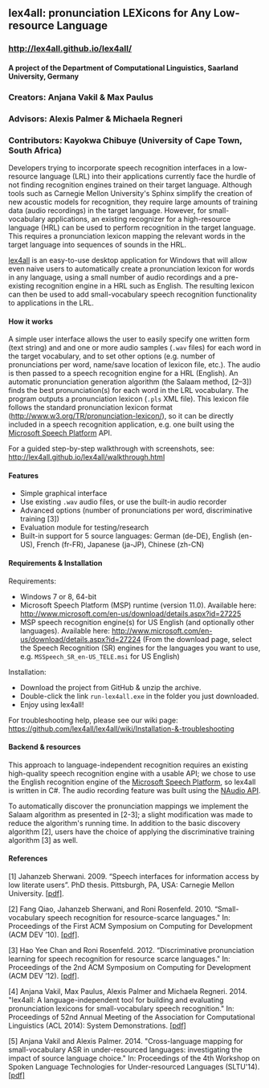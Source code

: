 ## lex4all: pronunciation LEXicons for Any Low-resource Language
### http://lex4all.github.io/lex4all/

#### A project of the Department of Computational Linguistics, Saarland University, Germany

### Creators: Anjana Vakil & Max Paulus
### Advisors: Alexis Palmer & Michaela Regneri
### Contributors: Kayokwa Chibuye (University of Cape Town, South Africa)



Developers trying to incorporate speech recognition interfaces in a low-resource language (LRL) into their applications currently face the hurdle of not finding recognition engines trained on their target language. Although tools such as Carnegie Mellon University's Sphinx simplify the creation of new acoustic models for recognition, they require large amounts of training data (audio recordings) in the target language. However, for small-vocabulary applications, an existing recognizer for a high-resource language (HRL) can be used to perform recognition in the target language. This requires a pronunciation lexicon mapping the relevant words in the target language into sequences of sounds in the HRL.

[lex4all](https://github.com/lex4all/lex4all) is an easy-to-use desktop application for Windows that will allow even naive users to automatically create a pronunciation lexicon for words in any language, using a small number of audio recordings and a pre-existing recognition engine in a HRL such as English. The resulting lexicon can then be used to add small-vocabulary speech recognition functionality to applications in the LRL.

#### How it works

A simple user interface allows the user to easily specify one written form (text string) and and one or more audio samples (`.wav` files) for each word in the target vocabulary, and to set other options (e.g. number of pronunciations per word, name/save location of lexicon file, etc.). The audio is then passed to a speech recognition engine for a HRL (English). An automatic pronunciation generation algorithm (the Salaam method, [2–3]) finds the best pronunciation(s) for each word in the LRL vocabulary. The program outputs a pronunciation lexicon (`.pls` XML file). This lexicon file follows the standard pronunciation lexicon format (http://www.w3.org/TR/pronunciation-lexicon/), so it can be directly included in a speech recognition application, e.g. one built using the [Microsoft Speech Platform](http://msdn.microsoft.com/en-us/library/hh361572) API.

For a guided step-by-step walkthrough with screenshots, see:
http://lex4all.github.io/lex4all/walkthrough.html


#### Features

* Simple graphical interface
* Use existing `.wav` audio files, or use the built-in audio recorder
* Advanced options (number of pronunciations per word, discriminative training [3])
* Evaluation module for testing/research
* Built-in support for 5 source languages: German (de-DE), English (en-US), French (fr-FR), Japanese (ja-JP), Chinese (zh-CN)


#### Requirements & Installation

Requirements:
- Windows 7 or 8, 64-bit
- Microsoft Speech Platform (MSP) runtime (version 11.0). Available here: http://www.microsoft.com/en-us/download/details.aspx?id=27225
- MSP speech recognition engine(s) for US English (and optionally other languages). Available here:
http://www.microsoft.com/en-us/download/details.aspx?id=27224
(From the download page, select the Speech Recognition (SR) engines for the languages you want to use, e.g.  `MSSpeech_SR_en-US_TELE.msi` for US English)

Installation:
- Download the project from GitHub & unzip the archive.
- Double-click the link `run-lex4all.exe` in the folder you just downloaded.
- Enjoy using lex4all!

For troubleshooting help, please see our wiki page:
https://github.com/lex4all/lex4all/wiki/Installation-&-troubleshooting


#### Backend & resources

This approach to language-independent recognition requires an existing high-quality speech recognition engine with a usable API; we chose to use the English recognition engine of the [Microsoft Speech Platform](http://msdn.microsoft.com/en-us/library/hh361572), so lex4all is written in C#. The audio recording feature was built using the [NAudio API](http://naudio.codeplex.com/).

To automatically discover the pronunciation mappings we implement the Salaam algorithm as presented in [2-3]; a slight modification was made to reduce the algorithm's running time. In addition to the basic discovery algorithm [2], users have the choice of applying the discriminative training algorithm [3] as well. 

#### References

[1] Jahanzeb Sherwani. 2009. “Speech interfaces for information access by low literate users”. PhD thesis. Pittsburgh, PA, USA: Carnegie Mellon University. [\[pdf\]](http://reports-archive.adm.cs.cmu.edu/anon/anon/home/ftp/usr/ftp/2009/CMU-CS-09-131.pdf).

[2] Fang Qiao, Jahanzeb Sherwani, and Roni Rosenfeld. 2010. “Small-vocabulary speech recognition for resource-scarce languages." In: Proceedings of the First ACM Symposium on Computing for Development (ACM DEV ’10). [\[pdf\]](http://www.cs.cmu.edu/~roni/papers/salaam-DEV2010.pdf).

[3] Hao Yee Chan and Roni Rosenfeld. 2012. “Discriminative pronunciation learning for speech recognition for resource scarce languages." In: Proceedings of the 2nd ACM Symposium on Computing for Development (ACM DEV ’12). [\[pdf\]](http://www.cs.cmu.edu/~roni/papers/salaam-DEV2012.pdf).

[4] Anjana Vakil, Max Paulus, Alexis Palmer and Michaela Regneri. 2014. "lex4all: A language-independent tool for building and evaluating pronunciation lexicons for small-vocabulary speech recognition." In: Proceedings of 52nd Annual Meeting of the Association for Computational Linguistics (ACL 2014): System Demonstrations. [\[pdf\]](http://69.195.124.161/~aclwebor/anthology//P/P14/P14-5.pdf)

[5] Anjana Vakil and Alexis Palmer. 2014. "Cross-language mapping for small-vocabulary ASR in under-resourced languages: investigating the impact of source language choice." In: Proceedings of the 4th Workshop on Spoken Language Technologies for Under-resourced Languages (SLTU'14). [\[pdf\]](http://www.coli.uni-saarland.de/~apalmer/docs/vakil_crosslg_sltu2014.pdf)


